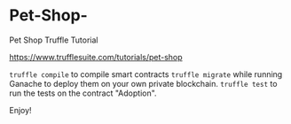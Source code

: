 # Pet-Shop-
Pet Shop Truffle Tutorial 

https://www.trufflesuite.com/tutorials/pet-shop

`truffle compile` to compile smart contracts
`truffle migrate` while running Ganache to deploy them on your own private blockchain. 
`truffle test` to run the tests on the contract "Adoption".

Enjoy!
